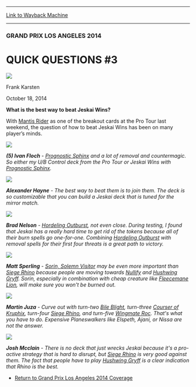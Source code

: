 
---
[Link to Wayback Machine](https://web.archive.org/web/20141021150415/http://magic.wizards.com/en/events/coverage/gpla14/qq3)

[_metadata_:description]:- "What is the best way to beat Jeskai Wins? With Mantis Rider as one of the breakout cards at the Pro Tour last weekend, the question of how to beat Jeskai Wins has been on many player’s minds."
[_metadata_:generator]:- "Drupal 7 (http://drupal.org)"
[_metadata_:node]:- "288916"
[_metadata_:publish_date]:- "2014-10-18"
[_metadata_:source]:- "div-main"
[_metadata_:title]:- "QUICK QUESTIONS #3"
[_metadata_:wayback_capture_timestamp]:- "2014-10-21 15:04:15"
[_metadata_:wayback_raw_url]:- "https://web.archive.org/web/20141021150415id_/http://magic.wizards.com/en/events/coverage/gpla14/qq3"
[_metadata_:wayback_url]:- "http://magic.wizards.com/en/events/coverage/gpla14/qq3"
---





### GRAND PRIX LOS ANGELES 2014


QUICK QUESTIONS #3
==================



![](https://media.magic.wizards.com/styles/auth_small/public/images/person/authorpic_FrankKarsten.jpg)

Frank Karsten




October 18, 2014
 











**What is the best way to beat Jeskai Wins?**



With [Mantis Rider](http://gatherer.wizards.com/Pages/Card/Details.aspx?name=Mantis+Rider) as one of the breakout cards at the Pro Tour last weekend, the question of how to beat Jeskai Wins has been on many player’s minds.





![](https://media.wizards.com/2014/events/gpla14/QQ2%20Ivan%20Floch.JPG)

***(5) Ivan Floch** - [Prognostic Sphinx](http://gatherer.wizards.com/Pages/Card/Details.aspx?name=Prognostic+Sphinx) and a lot of removal and countermagic. So either my U/B Control deck from the Pro Tour or Jeskai Wins with [Prognostic Sphinx](http://gatherer.wizards.com/Pages/Card/Details.aspx?name=Prognostic+Sphinx).* 




![](https://media.wizards.com/2014/events/gpla14/QQ2%20Alexander%20Hayne.JPG)

***Alexander Hayne**  - The best way to beat them is to join them. The deck is so customizable that you can build a Jeskai deck that is tuned for the mirror match.* 









![](https://media.wizards.com/2014/events/gpla14/QQ2%20Brad%20Nelson.JPG)

***Brad Nelson**  - [Hordeling Outburst](http://gatherer.wizards.com/Pages/Card/Details.aspx?name=Hordeling+Outburst), not even close. During testing, I found that Jeskai has a really hard time to get rid of the tokens because all of their burn spells go one-for-one. Combining [Hordeling Outburst](http://gatherer.wizards.com/Pages/Card/Details.aspx?name=Hordeling+Outburst) with removal spells for their first four threats is a great path to victory.* 




![](https://media.wizards.com/2014/events/gpla14/QQ2%20Matt%20Sperling.JPG)

***Matt Sperling**  - [Sorin, Solemn Visitor](http://gatherer.wizards.com/Pages/Card/Details.aspx?name=Sorin%2C+Solemn+Visitor) may be even more important than [Siege Rhino](http://gatherer.wizards.com/Pages/Card/Details.aspx?name=Siege+Rhino) because people are moving towards [Nullify](http://gatherer.wizards.com/Pages/Card/Details.aspx?name=Nullify) and [Hushwing Gryff](http://gatherer.wizards.com/Pages/Card/Details.aspx?name=Hushwing+Gryff). Sorin, especially in combination with cheap creature like [Fleecemane Lion](http://gatherer.wizards.com/Pages/Card/Details.aspx?name=Fleecemane+Lion), will make sure you won't be burned out.* 









![](https://media.wizards.com/2014/events/gpla14/QQ2%20Martin%20Juza.JPG)

***Martin Juza**  - Curve out with turn-two [Bile Blight](http://gatherer.wizards.com/Pages/Card/Details.aspx?name=Bile+Blight), turn-three [Courser of Kruphix](http://gatherer.wizards.com/Pages/Card/Details.aspx?name=Courser+of+Kruphix), turn-four [Siege Rhino](http://gatherer.wizards.com/Pages/Card/Details.aspx?name=Siege+Rhino), and turn-five [Wingmate Roc](http://gatherer.wizards.com/Pages/Card/Details.aspx?name=Wingmate+Roc). That's what you have to do. Expensive Planeswalkers like Elspeth, Ajani, or Nissa are not the answer.* 




![](https://media.wizards.com/2014/events/gpla14/QQ2%20Josh%20Mcclain.JPG)

***Josh Mcclain**  - There is no deck that just wrecks Jeskai because it's a pro-active strategy that is hard to disrupt, but [Siege Rhino](http://gatherer.wizards.com/Pages/Card/Details.aspx?name=Siege+Rhino) is very good against them. The fact that people have to play [Hushwing Gryff](http://gatherer.wizards.com/Pages/Card/Details.aspx?name=Hushwing+Gryff) is a clear indication that Rhino is the best.* 






* [Return to Grand Prix Los Angeles 2014 Coverage](http://magic.wizards.com/en/events/coverage/gpla14)






 
 




  







